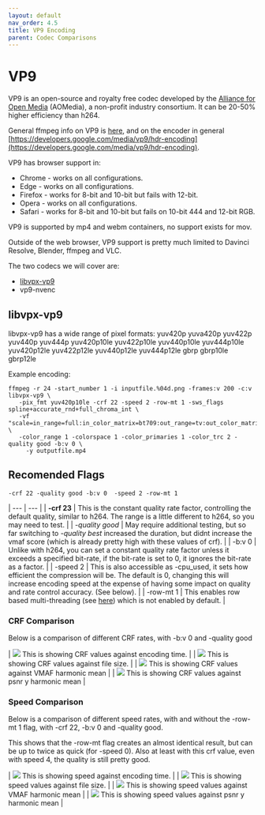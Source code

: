 ```yaml
---
layout: default
nav_order: 4.5
title: VP9 Encoding
parent: Codec Comparisons
---
```


# VP9

VP9 is an open-source and royalty free codec developed by the [Alliance for Open Media](https://trac.ffmpeg.org/wiki/Encode/VP9) (AOMedia), a non-profit industry consortium. It can be 20-50% higher efficiency than h264. 

General ffmpeg info on VP9 is [here](https://trac.ffmpeg.org/wiki/Encode/VP9), and on the encoder in general [https://developers.google.com/media/vp9/hdr-encoding](https://developers.google.com/media/vp9/hdr-encoding).

VP9 has browser support in:
   * Chrome - works on all configurations.
   * Edge - works on all configurations.
   * Firefox - works for 8-bit and 10-bit but fails with 12-bit.
   * Opera - works on all configurations.
   * Safari - works for 8-bit and 10-bit but fails on 10-bit 444 and 12-bit RGB.

VP9 is supported by mp4 and webm containers, no support exists for mov.

Outside of the web browser, VP9 support is pretty much limited to Davinci Resolve, Blender, ffmpeg and VLC.

The two codecs we will cover are:
* [libvpx-vp9](#libvpx-vp9)
* vp9-nvenc

## libvpx-vp9

libvpx-vp9 has a wide range of pixel formats:
yuv420p yuva420p yuv422p yuv440p yuv444p yuv420p10le yuv422p10le yuv440p10le yuv444p10le yuv420p12le yuv422p12le yuv440p12le yuv444p12le gbrp gbrp10le gbrp12le


Example encoding:

<!---
name: test_vp9
sources: 
- sourceimages/chip-chart-1080-16bit-noicc.png.yml
comparisontest:
   - testtype: idiff
     compare_image: ../sourceimages/chip-chart-1080-16bit-noicc-yuv420p10le.png
   - testtype: assertresults
     tests:
     - assert: less
       value: max_error
       less: 0.00195
-->
```
ffmpeg -r 24 -start_number 1 -i inputfile.%04d.png -frames:v 200 -c:v libvpx-vp9 \
   -pix_fmt yuv420p10le -crf 22 -speed 2 -row-mt 1 -sws_flags spline+accurate_rnd+full_chroma_int \
   -vf "scale=in_range=full:in_color_matrix=bt709:out_range=tv:out_color_matrix=bt709" \
   -color_range 1 -colorspace 1 -color_primaries 1 -color_trc 2 -quality good -b:v 0 \
     -y outputfile.mp4
```



## Recomended Flags

```
-crf 22 -quality good -b:v 0  -speed 2 -row-mt 1 
```

| --- | --- |
| **-crf 23** | This is the constant quality rate factor, controlling the default quality, similar to h264. The range is a little different to h264, so you may need to test. |
| *-quality good* | May require additional testing, but so far switching to *-quality best* increased the duration, but didnt increase the vmaf score (which is already pretty high with these values of crf). |
| -b:v 0 | Unlike with h264, you can set a constant quality rate factor unless it exceeds a specified bit-rate, if the bit-rate is set to 0, it ignores the bit-rate as a factor. |
| -speed 2 | This is also accessible as -cpu_used, it sets how efficient the compression will be. The default is 0, changing this will increase encoding speed at the expense of having some impact on quality and rate control accuracy. (See below). |
| -row-mt 1 | This enables row based multi-threading (see [here](https://trac.ffmpeg.org/wiki/Encode/VP9#rowmt)) which is not enabled by default. |


### CRF Comparison

Below is a comparison of different CRF rates, with -b:v 0 and -quality good

| ![](enctests/reference-results/vp9-crf-test-encode_time.png)  This is showing CRF values against encoding time. |
| ![](enctests/reference-results/vp9-crf-test-filesize.png) This is showing CRF values against file size. |
| ![](enctests/reference-results/vp9-crf-test-vmaf_harmonic_mean.png) This is showing CRF values against VMAF harmonic mean |
| ![](enctests/reference-results/vp9-crf-test-psnr_y_harmonic_mean.png) This is showing CRF values against psnr y harmonic mean |

### Speed Comparison

Below is a comparison of different speed rates, with and without the -row-mt 1 flag, with -crf 22, -b:v 0 and -quality good.

This shows that the -row-mt flag creates an almost identical result, but can be up to twice as quick (for -speed 0).
Also at least with this crf value, even with speed 4, the quality is still pretty good.

| ![](enctests/reference-results/vp9-speed-tests-encode_time.png)  This is showing speed against encoding time. |
| ![](enctests/reference-results/vp9-speed-tests-filesize.png) This is showing speed values against file size. |
| ![](enctests/reference-results/vp9-speed-tests-vmaf_harmonic_mean.png) This is showing speed values against VMAF harmonic mean |
| ![](enctests/reference-results/vp9-speed-tests-psnr_y_harmonic_mean.png) This is showing speed values against psnr y harmonic mean |
